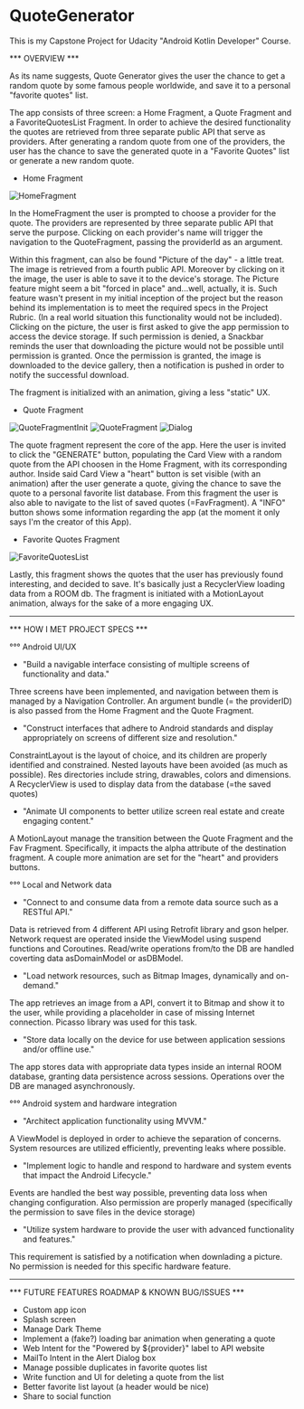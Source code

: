 # QuoteGenerator
 
This is my Capstone Project for Udacity "Android Kotlin Developer" Course.

*** OVERVIEW ***

As its name suggests, Quote Generator gives the user the chance to get a random quote by some famous people worldwide, and save it to a personal "favorite quotes" list. 

The app consists of three screen: a Home Fragment, a Quote Fragment and a FavoriteQuotesList Fragment. 
In order to achieve the desired functionality the quotes are retrieved from three separate public API that serve as providers. After generating a random quote from one of the providers, the user has the chance to save the generated quote in a "Favorite Quotes" list or generate a new random quote.

- Home Fragment

![HomeFragment](https://user-images.githubusercontent.com/98179119/158987538-bf877903-b1dd-4c3e-b8d0-fe2861393bb9.png)

In the HomeFragment the user is prompted to choose a provider for the quote. The providers are represented by three separate public API that serve the purpose. Clicking on each provider's name will trigger the navigation to the QuoteFragment, passing the providerId as an argument.

Within this fragment, can also be found "Picture of the day" - a little treat. The image is retrieved from a fourth public API. Moreover by clicking on it the image, the user is able to save it to the device's storage. 
The Picture feature might seem a bit "forced in place" and...well, actually, it is. Such feature wasn't present in my initial inception of the project but the reason behind its implementation is to meet the required specs in the Project Rubric. (In a real world situation this functionality would not be included).
Clicking on the picture, the user is first asked to give the app permission to access the device storage. If such permission is denied, a Snackbar reminds the user that downloading the picture would not be possible until permission is granted. 
Once the permission is granted, the image is downloaded to the device gallery, then a notification is pushed in order to notify the successful download.

The fragment is initialized with an animation, giving a less "static" UX. 

- Quote Fragment

![QuoteFragmentInit](https://user-images.githubusercontent.com/98179119/158991046-7b102d3c-9910-4004-8b0a-61b3c7f7a8af.png)
![QuoteFragment](https://user-images.githubusercontent.com/98179119/158991149-3921943b-c39f-4b74-ac73-713f5324cacb.png)
![Dialog](https://user-images.githubusercontent.com/98179119/158991209-ab73cd10-6327-40e9-89b6-c82d42a5eca4.png)


The quote fragment represent the core of the app. Here the user is invited to click the "GENERATE" button, populating the Card View with a random quote from the API choosen in the Home Fragment, with its corresponding author. Inside said Card View a "heart" button is set visible (with an animation) after the user generate a quote, giving the chance to save the quote to a personal favorite list database. From this fragment the user is also able to navigate to the list of saved quotes (=FavFragment).
A "INFO" button shows some information regarding the app (at the moment it only says I'm the creator of this App).

- Favorite Quotes Fragment

![FavoriteQuotesList](https://user-images.githubusercontent.com/98179119/159112687-a51b0af9-8057-4bd9-b5b7-b4b39d2e96ca.png)


Lastly, this fragment shows the quotes that the user has previously found interesting, and decided to save. 
It's basically just a RecyclerView loading data from a ROOM db. The fragment is initiated with a MotionLayout animation, always for the sake of a more engaging UX.


________________________________


*** HOW I MET PROJECT SPECS ***

°°° Android UI/UX

- "Build a navigable interface consisting of multiple screens of functionality and data."

Three screens have been implemented, and navigation between them is managed by a Navigation Controller. An argument bundle (= the providerID) is also passed from the Home Fragment and the Quote Fragment.

- "Construct interfaces that adhere to Android standards and display appropriately on screens of different size and resolution."

ConstraintLayout is the layout of choice, and its children are properly identified and constrained.
Nested layouts have been avoided (as much as possible).
Res directories include string, drawables, colors and dimensions.
A RecyclerView is used to display data from the database (=the saved quotes)

- "Animate UI components to better utilize screen real estate and create engaging content."

A MotionLayout manage the transition between the Quote Fragment and the Fav Fragment. Specifically, it impacts the alpha attribute of the destination fragment. A couple more animation are set for the "heart" and providers buttons.


°°° Local and Network data

- "Connect to and consume data from a remote data source such as a RESTful API."

Data is retrieved from 4 different API using Retrofit library and gson helper. Network request are operated inside the ViewModel using suspend functions and Coroutines. Read/write operations from/to the DB are handled coverting data asDomainModel or asDBModel.

- "Load network resources, such as Bitmap Images, dynamically and on-demand."

The app retrieves an image from a API, convert it to Bitmap and show it to the user, while providing a placeholder in case of missing Internet connection.
Picasso library was used for this task.

- "Store data locally on the device for use between application sessions and/or offline use."

The app stores data with appropriate data types inside an internal ROOM database, granting data persistence across sessions. 
Operations over the DB are managed asynchronously.


°°° Android system and hardware integration

- "Architect application functionality using MVVM."

A ViewModel is deployed in order to achieve the separation of concerns. 
System resources are utilized efficiently, preventing leaks where possible.

- "Implement logic to handle and respond to hardware and system events that impact the Android Lifecycle."

Events are handled the best way possible, preventing data loss when changing configuration. Also permission are properly managed (specifically the permission to save files in the device storage)

- "Utilize system hardware to provide the user with advanced functionality and features."

This requirement is satisfied by a notification when downlading a picture. No permission is needed for this specific hardware feature.


_______________________________

*** FUTURE FEATURES ROADMAP & KNOWN BUG/ISSUES ***

- Custom app icon
- Splash screen
- Manage Dark Theme
- Implement a (fake?) loading bar animation when generating a quote
- Web Intent for the "Powered by ${provider}" label to API website
- MailTo Intent in the Alert Dialog box 
- Manage possible duplicates in favorite quotes list
- Write function and UI for deleting a quote from the list
- Better favorite list layout (a header would be nice) 
- Share to social function







